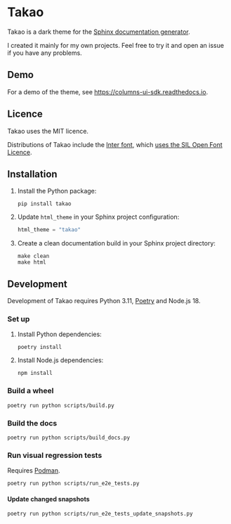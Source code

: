 # Takao

Takao is a dark theme for the
[Sphinx documentation generator](https://www.sphinx-doc.org).

I created it mainly for my own projects. Feel free to try it and open an issue
if you have any problems.

## Demo

For a demo of the theme, see https://columns-ui-sdk.readthedocs.io.

## Licence

Takao uses the MIT licence.

Distributions of Takao include the [Inter font](https://github.com/rsms/inter),
which
[uses the SIL Open Font Licence](https://github.com/rsms/inter/blob/master/LICENSE.txt).

## Installation

1. Install the Python package:

   ```shell
   pip install takao
   ```

2. Update `html_theme` in your Sphinx project configuration:

   ```python
   html_theme = "takao"
   ```

3. Create a clean documentation build in your Sphinx project directory:

   ```shell
   make clean
   make html
   ```

## Development

Development of Takao requires Python 3.11, [Poetry](https://python-poetry.org)
and Node.js 18.

### Set up

1. Install Python dependencies:

   ```shell
   poetry install
   ```

2. Install Node.js dependencies:

   ```shell
   npm install
   ```

### Build a wheel

```shell
poetry run python scripts/build.py
```

### Build the docs

```shell
poetry run python scripts/build_docs.py
```

### Run visual regression tests

Requires [Podman](https://podman.io/getting-started/installation).

```shell
poetry run python scripts/run_e2e_tests.py
```

#### Update changed snapshots

```shell
poetry run python scripts/run_e2e_tests_update_snapshots.py
```
